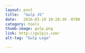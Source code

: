 ```yaml
---
layout: post
title:  "Gulp JS"
date:   2016-03-10 10:28:30 -0700
category: tools
thumb-image: gulp.png
link: http://gulpjs.com/
alt-tag: "Gulp Logo"

---
```


 